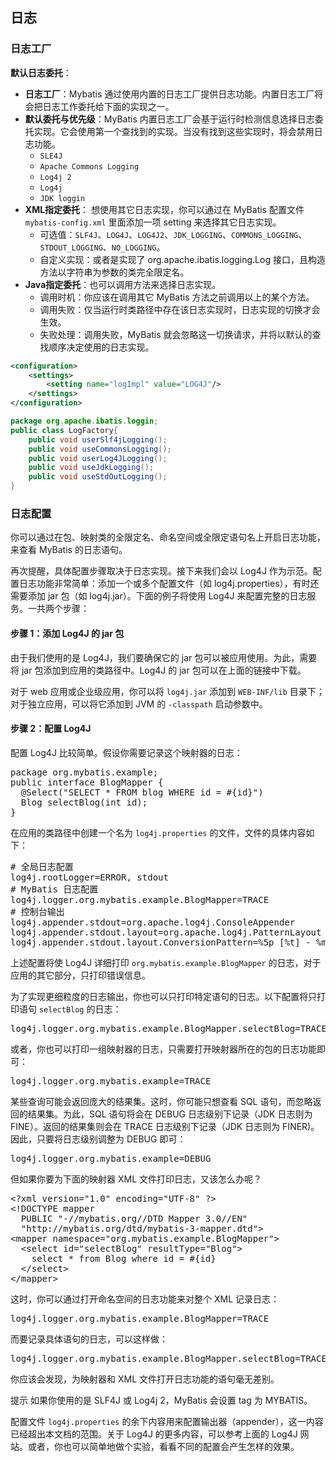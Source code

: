 ## 日志  

### 日志工厂 

**默认日志委托**：  
- **日志工厂**：Mybatis 通过使用内置的日志工厂提供日志功能。内置日志工厂将会把日志工作委托给下面的实现之一。  
- **默认委托与优先级**：MyBatis 内置日志工厂会基于运行时检测信息选择日志委托实现。它会使用第一个查找到的实现。当没有找到这些实现时，将会禁用日志功能。   
    - `SLE4J`
    - `Apache Commons Logging`
    - `Log4j 2`
    - `Log4j`
    - `JDK loggin`
- **XML指定委托**： 想使用其它日志实现，你可以通过在 MyBatis 配置文件 `mybatis-config.xml` 里面添加一项 setting 来选择其它日志实现。  
    - 可选值：`SLF4J`、`LOG4J`、`LOG4J2`、`JDK_LOGGING`、`COMMONS_LOGGING`、`STDOUT_LOGGING`、`NO_LOGGING`。  
    - 自定义实现：或者是实现了 org.apache.ibatis.logging.Log 接口，且构造方法以字符串为参数的类完全限定名。  
- **Java指定委托**：也可以调用方法来选择日志实现。   
    - 调用时机：你应该在调用其它 MyBatis 方法之前调用以上的某个方法。 
    - 调用失败：仅当运行时类路径中存在该日志实现时，日志实现的切换才会生效。 
    - 失败处理：调用失败，MyBatis 就会忽略这一切换请求，并将以默认的查找顺序决定使用的日志实现。
```xml
<configuration>
    <settings>
        <setting name="logImpl" value="LOG4J"/>
    </settings>
</configuration>
```
```java
package org.apache.ibatis.loggin;
public class LogFactory{
    public void userSlf4jLogging();
    public void useCommonsLogging();
    public void userLog4JLogging();
    public void useJdkLogging();
    public void useStdOutLogging();
}
```

### 日志配置  
<section>
    <p>你可以通过在包、映射类的全限定名、命名空间或全限定语句名上开启日志功能，来查看 MyBatis 的日志语句。</p>   
    <p>再次提醒，具体配置步骤取决于日志实现。接下来我们会以 Log4J 作为示范。配置日志功能非常简单：添加一个或多个配置文件（如 log4j.properties），有时还需要添加 jar 包（如 log4j.jar）。下面的例子将使用 Log4J 来配置完整的日志服务。一共两个步骤：</p>
    <section>
        <h4>步骤 1：添加 Log4J 的 jar 包</h4>
            <p>由于我们使用的是 Log4J，我们要确保它的 jar 包可以被应用使用。为此，需要将 jar 包添加到应用的类路径中。Log4J 的 jar 包可以在上面的链接中下载。</p>
            <p>对于 web 应用或企业级应用，你可以将 <code>log4j.jar</code> 添加到 <code>WEB-INF/lib</code> 目录下；对于独立应用，可以将它添加到 JVM 的 <code>-classpath</code> 启动参数中。</p>
    </section>
<section>
<h4>步骤 2：配置 Log4J</h4>
        <p>配置 Log4J 比较简单。假设你需要记录这个映射器的日志：</p>
        <div class="source"><pre class="prettyprint"><span class="kwd">package</span><span class="pln"> org</span><span class="pun">.</span><span class="pln">mybatis</span><span class="pun">.</span><span class="pln">example</span><span class="pun">;</span><span class="pln">
</span><span class="kwd">public</span><span class="pln"> </span><span class="kwd">interface</span><span class="pln"> </span><span class="typ">BlogMapper</span><span class="pln"> </span><span class="pun">{</span><span class="pln">
  </span><span class="lit">@Select</span><span class="pun">(</span><span class="str">"SELECT * FROM blog WHERE id = #{id}"</span><span class="pun">)</span><span class="pln">
  </span><span class="typ">Blog</span><span class="pln"> selectBlog</span><span class="pun">(</span><span class="kwd">int</span><span class="pln"> id</span><span class="pun">);</span><span class="pln">
</span><span class="pun">}</span></pre></div>
        <p>在应用的类路径中创建一个名为 <code>log4j.properties</code> 的文件，文件的具体内容如下：</p>
        <div class="source"><pre class="prettyprint"><span class="com"># 全局日志配置</span><span class="pln">
log4j</span><span class="pun">.</span><span class="pln">rootLogger</span><span class="pun">=</span><span class="pln">ERROR</span><span class="pun">,</span><span class="pln"> stdout
</span><span class="com"># MyBatis 日志配置</span><span class="pln">
log4j</span><span class="pun">.</span><span class="pln">logger</span><span class="pun">.</span><span class="pln">org</span><span class="pun">.</span><span class="pln">mybatis</span><span class="pun">.</span><span class="pln">example</span><span class="pun">.</span><span class="typ">BlogMapper</span><span class="pun">=</span><span class="pln">TRACE
</span><span class="com"># 控制台输出</span><span class="pln">
log4j</span><span class="pun">.</span><span class="pln">appender</span><span class="pun">.</span><span class="pln">stdout</span><span class="pun">=</span><span class="pln">org</span><span class="pun">.</span><span class="pln">apache</span><span class="pun">.</span><span class="pln">log4j</span><span class="pun">.</span><span class="typ">ConsoleAppender</span><span class="pln">
log4j</span><span class="pun">.</span><span class="pln">appender</span><span class="pun">.</span><span class="pln">stdout</span><span class="pun">.</span><span class="pln">layout</span><span class="pun">=</span><span class="pln">org</span><span class="pun">.</span><span class="pln">apache</span><span class="pun">.</span><span class="pln">log4j</span><span class="pun">.</span><span class="typ">PatternLayout</span><span class="pln">
log4j</span><span class="pun">.</span><span class="pln">appender</span><span class="pun">.</span><span class="pln">stdout</span><span class="pun">.</span><span class="pln">layout</span><span class="pun">.</span><span class="typ">ConversionPattern</span><span class="pun">=%</span><span class="lit">5p</span><span class="pln"> </span><span class="pun">[%</span><span class="pln">t</span><span class="pun">]</span><span class="pln"> </span><span class="pun">-</span><span class="pln"> </span><span class="pun">%</span><span class="pln">m</span><span class="pun">%</span><span class="pln">n</span></pre></div>
        <p>上述配置将使 Log4J 详细打印 <code>org.mybatis.example.BlogMapper</code> 的日志，对于应用的其它部分，只打印错误信息。</p>
        <p>为了实现更细粒度的日志输出，你也可以只打印特定语句的日志。以下配置将只打印语句 <code>selectBlog</code> 的日志：</p>
<div class="source"><pre class="prettyprint"><span class="pln">log4j</span><span class="pun">.</span><span class="pln">logger</span><span class="pun">.</span><span class="pln">org</span><span class="pun">.</span><span class="pln">mybatis</span><span class="pun">.</span><span class="pln">example</span><span class="pun">.</span><span class="typ">BlogMapper</span><span class="pun">.</span><span class="pln">selectBlog</span><span class="pun">=</span><span class="pln">TRACE</span></pre></div>
        <p>或者，你也可以打印一组映射器的日志，只需要打开映射器所在的包的日志功能即可：</p>
        <div class="source"><pre class="prettyprint"><span class="pln">log4j</span><span class="pun">.</span><span class="pln">logger</span><span class="pun">.</span><span class="pln">org</span><span class="pun">.</span><span class="pln">mybatis</span><span class="pun">.</span><span class="pln">example</span><span class="pun">=</span><span class="pln">TRACE</span></pre></div>
        <p>某些查询可能会返回庞大的结果集。这时，你可能只想查看 SQL 语句，而忽略返回的结果集。为此，SQL 语句将会在 DEBUG 日志级别下记录（JDK 日志则为 FINE）。返回的结果集则会在 TRACE 日志级别下记录（JDK 日志则为 FINER)。因此，只要将日志级别调整为 DEBUG 即可：</p>
        <div class="source"><pre class="prettyprint"><span class="pln">log4j</span><span class="pun">.</span><span class="pln">logger</span><span class="pun">.</span><span class="pln">org</span><span class="pun">.</span><span class="pln">mybatis</span><span class="pun">.</span><span class="pln">example</span><span class="pun">=</span><span class="pln">DEBUG</span></pre></div>
        <p>但如果你要为下面的映射器 XML 文件打印日志，又该怎么办呢？</p>
             <div class="source"><pre class="prettyprint"><span class="pun">&lt;?</span><span class="pln">xml version</span><span class="pun">=</span><span class="str">"1.0"</span><span class="pln"> encoding</span><span class="pun">=</span><span class="str">"UTF-8"</span><span class="pln"> </span><span class="pun">?&gt;</span><span class="pln">
</span><span class="dec">&lt;!DOCTYPE mapper
  PUBLIC "-//mybatis.org//DTD Mapper 3.0//EN"
  "http://mybatis.org/dtd/mybatis-3-mapper.dtd"&gt;</span><span class="pln">
</span><span class="tag">&lt;mapper</span><span class="pln"> </span><span class="atn">namespace</span><span class="pun">=</span><span class="atv">"org.mybatis.example.BlogMapper"</span><span class="tag">&gt;</span><span class="pln">
  </span><span class="tag">&lt;select</span><span class="pln"> </span><span class="atn">id</span><span class="pun">=</span><span class="atv">"selectBlog"</span><span class="pln"> </span><span class="atn">resultType</span><span class="pun">=</span><span class="atv">"Blog"</span><span class="tag">&gt;</span><span class="pln">
    select * from Blog where id = #{id}
  </span><span class="tag">&lt;/select&gt;</span><span class="pln">
</span><span class="tag">&lt;/mapper&gt;</span></pre></div>
        <p>这时，你可以通过打开命名空间的日志功能来对整个 XML 记录日志：</p>
    <div class="source"><pre class="prettyprint"><span class="pln">log4j</span><span class="pun">.</span><span class="pln">logger</span><span class="pun">.</span><span class="pln">org</span><span class="pun">.</span><span class="pln">mybatis</span><span class="pun">.</span><span class="pln">example</span><span class="pun">.</span><span class="typ">BlogMapper</span><span class="pun">=</span><span class="pln">TRACE</span></pre></div>
        <p>而要记录具体语句的日志，可以这样做：</p>       
        <div class="source"><pre class="prettyprint"><span class="pln">log4j</span><span class="pun">.</span><span class="pln">logger</span><span class="pun">.</span><span class="pln">org</span><span class="pun">.</span><span class="pln">mybatis</span><span class="pun">.</span><span class="pln">example</span><span class="pun">.</span><span class="typ">BlogMapper</span><span class="pun">.</span><span class="pln">selectBlog</span><span class="pun">=</span><span class="pln">TRACE</span></pre></div>
        <p>你应该会发现，为映射器和 XML 文件打开日志功能的语句毫无差别。</p>
        <p><span class="label important">提示</span> 如果你使用的是 SLF4J 或 Log4j 2，MyBatis 会设置 tag 为 MYBATIS。</p>
        <p>配置文件 <code>log4j.properties</code> 的余下内容用来配置输出器（appender），这一内容已经超出本文档的范围。关于 Log4J 的更多内容，可以参考上面的 Log4J 网站。或者，你也可以简单地做个实验，看看不同的配置会产生怎样的效果。</p>
      </section>
     </section>